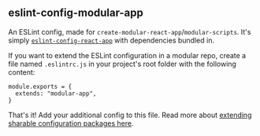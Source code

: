 ## eslint-config-modular-app

An ESLint config, made for `create-modular-react-app`/`modular-scripts`. It's
simply
[`eslint-config-react-app`](https://www.npmjs.com/package/eslint-config-react-app)
with dependencies bundled in.

If you want to extend the ESLint configuration in a modular repo, create a file
named `.eslintrc.js` in your project's root folder with the following content:

    module.exports = {
      extends: "modular-app",
    }

That's it! Add your additional config to this file. Read more about
[extending sharable configuration packages here](https://eslint.org/docs/user-guide/configuring/configuration-files#using-a-shareable-configuration-package).

